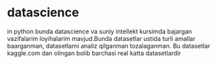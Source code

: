 # datascience
in python
bunda datascience va suniy intellekt kursimda bajargan vazifalarim loyihalarim mavjud.Bunda datasetlar ustida turli amallar baarganman, datasetlarni analiz qilganman tozalaganman. Bu datasetlar kaggle.com dan olingan bolib barchasi real katta datasetlardir
